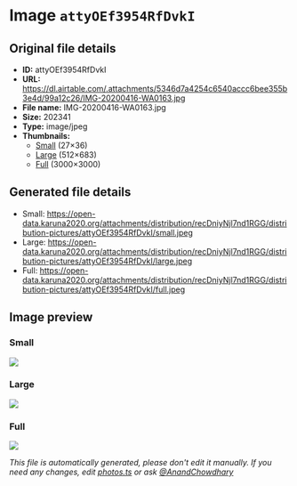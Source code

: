 # Image `attyOEf3954RfDvkI`

## Original file details

- **ID:** attyOEf3954RfDvkI
- **URL:** https://dl.airtable.com/.attachments/5346d7a4254c6540accc6bee355b3e4d/99a12c26/IMG-20200416-WA0163.jpg
- **File name:** IMG-20200416-WA0163.jpg
- **Size:** 202341
- **Type:** image/jpeg
- **Thumbnails:**
  - [Small](https://dl.airtable.com/.attachmentThumbnails/993562f9227a0269373fd7605bd01a7a/c4490999) (27×36)
  - [Large](https://dl.airtable.com/.attachmentThumbnails/cd46c91fdb050e6bfdd5fbf4b48ca0a7/467cfd3c) (512×683)
  - [Full](https://dl.airtable.com/.attachmentThumbnails/18dd195cd07b60dcde40fdb0a5d15475/f3013eb3) (3000×3000)

## Generated file details

- Small: https://open-data.karuna2020.org/attachments/distribution/recDniyNjl7nd1RGG/distribution-pictures/attyOEf3954RfDvkI/small.jpeg
- Large: https://open-data.karuna2020.org/attachments/distribution/recDniyNjl7nd1RGG/distribution-pictures/attyOEf3954RfDvkI/large.jpeg
- Full: https://open-data.karuna2020.org/attachments/distribution/recDniyNjl7nd1RGG/distribution-pictures/attyOEf3954RfDvkI/full.jpeg

## Image preview

### Small

![](https://open-data.karuna2020.org/attachments/distribution/recDniyNjl7nd1RGG/distribution-pictures/attyOEf3954RfDvkI/small.jpeg)

### Large

![](https://open-data.karuna2020.org/attachments/distribution/recDniyNjl7nd1RGG/distribution-pictures/attyOEf3954RfDvkI/large.jpeg)

### Full

![](https://open-data.karuna2020.org/attachments/distribution/recDniyNjl7nd1RGG/distribution-pictures/attyOEf3954RfDvkI/full.jpeg)

_This file is automatically generated, please don't edit it manually. If you need any changes, edit [photos.ts](/photos.ts) or ask [@AnandChowdhary](https://github.com/AnandChowdhary)_
